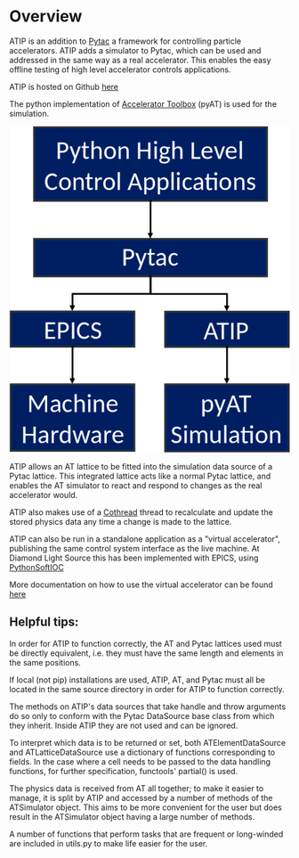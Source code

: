 # Overview

ATIP is an addition to [Pytac](<https://github.com/DiamondLightSource/pytac>)
a framework for controlling particle accelerators. ATIP adds a simulator to
Pytac, which can be used and addressed in the same way as a real accelerator.
This enables the easy offline testing of high level accelerator controls
applications.

ATIP is hosted on Github [here](<https://github.com/DiamondLightSource/atip>)

The python implementation of
[Accelerator Toolbox](<https://github.com/atcollab/at>) (pyAT) is used
for the simulation.

![How ATIP fits into the combined control structure.](../images/control_structure.png)

ATIP allows an AT lattice to be fitted into the simulation data source of a
Pytac lattice. This integrated lattice acts like a normal Pytac lattice, and
enables the AT simulator to react and respond to changes as the real
accelerator would.

ATIP also makes use of a [Cothread](<https://github.com/DiamondLightSource/cothread>)
thread to recalculate and update the stored physics data any time a change is
made to the lattice.

ATIP can also be run in a standalone application as a "virtual accelerator",
publishing the same control system interface as the live machine. At Diamond
Light Source this has been implemented with EPICS, using
[PythonSoftIOC](<https://github.com/Araneidae/pythonIoc>)

More documentation on how to use the virtual accelerator can be found [here](<https://github.com/DiamondLightSource/atip/tutorials/VIRTAC_example>)


## Helpful tips:

In order for ATIP to function correctly, the AT and Pytac lattices used must be directly equivalent, i.e. they must have the same length and elements in the same positions.

If local (not pip) installations are used, ATIP, AT, and Pytac must all be located in the same source directory in order for ATIP to function correctly.

The methods on ATIP's data sources that take handle and throw arguments do so only to conform with the Pytac DataSource base class from which they inherit. Inside ATIP they are not used and can be ignored.

To interpret which data is to be returned or set, both ATElementDataSource and ATLatticeDataSource use a dictionary of functions corresponding to fields. In the case where a cell needs to be passed to the data handling functions, for further specification, functools' partial() is used.

The physics data is received from AT all together; to make it easier to manage, it is split by ATIP and accessed by a number of methods of the ATSimulator object. This aims to be more convenient for the user but does result in the ATSimulator object having a large number of methods.

A number of functions that perform tasks that are frequent or long-winded are included in utils.py to make life easier for the user.
